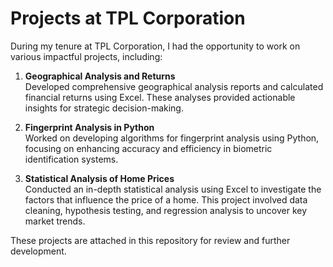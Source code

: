 # Projects at TPL Corporation

During my tenure at TPL Corporation, I had the opportunity to work on various impactful projects, including:

1. **Geographical Analysis and Returns**  
   Developed comprehensive geographical analysis reports and calculated financial returns using Excel. These analyses provided actionable insights for strategic decision-making.

2. **Fingerprint Analysis in Python**  
   Worked on developing algorithms for fingerprint analysis using Python, focusing on enhancing accuracy and efficiency in biometric identification systems.

3. **Statistical Analysis of Home Prices**  
   Conducted an in-depth statistical analysis using Excel to investigate the factors that influence the price of a home. This project involved data cleaning, hypothesis testing, and regression analysis to uncover key market trends.

These projects are attached in this repository for review and further development.
